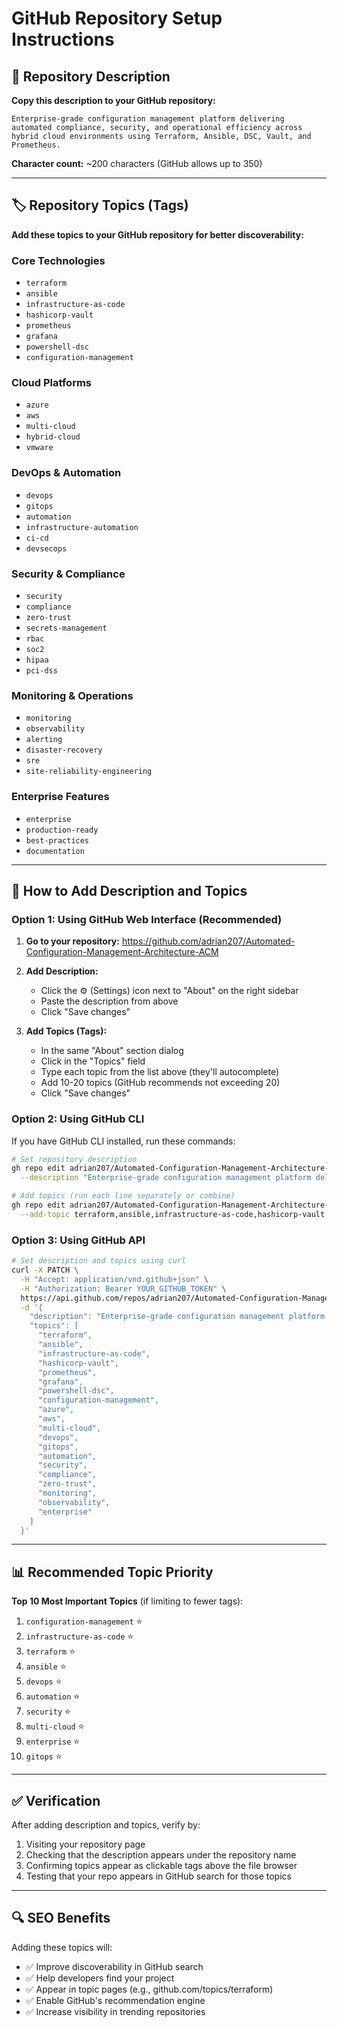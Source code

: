 # GitHub Repository Setup Instructions

## 📝 Repository Description

**Copy this description to your GitHub repository:**

```
Enterprise-grade configuration management platform delivering automated compliance, security, and operational efficiency across hybrid cloud environments using Terraform, Ansible, DSC, Vault, and Prometheus.
```

**Character count:** ~200 characters (GitHub allows up to 350)

---

## 🏷️ Repository Topics (Tags)

**Add these topics to your GitHub repository for better discoverability:**

### Core Technologies
- `terraform`
- `ansible`
- `infrastructure-as-code`
- `hashicorp-vault`
- `prometheus`
- `grafana`
- `powershell-dsc`
- `configuration-management`

### Cloud Platforms
- `azure`
- `aws`
- `multi-cloud`
- `hybrid-cloud`
- `vmware`

### DevOps & Automation
- `devops`
- `gitops`
- `automation`
- `infrastructure-automation`
- `ci-cd`
- `devsecops`

### Security & Compliance
- `security`
- `compliance`
- `zero-trust`
- `secrets-management`
- `rbac`
- `soc2`
- `hipaa`
- `pci-dss`

### Monitoring & Operations
- `monitoring`
- `observability`
- `alerting`
- `disaster-recovery`
- `sre`
- `site-reliability-engineering`

### Enterprise Features
- `enterprise`
- `production-ready`
- `best-practices`
- `documentation`

---

## 🚀 How to Add Description and Topics

### Option 1: Using GitHub Web Interface (Recommended)

1. **Go to your repository:** https://github.com/adrian207/Automated-Configuration-Management-Architecture-ACM

2. **Add Description:**
   - Click the ⚙️ (Settings) icon next to "About" on the right sidebar
   - Paste the description from above
   - Click "Save changes"

3. **Add Topics (Tags):**
   - In the same "About" section dialog
   - Click in the "Topics" field
   - Type each topic from the list above (they'll autocomplete)
   - Add 10-20 topics (GitHub recommends not exceeding 20)
   - Click "Save changes"

### Option 2: Using GitHub CLI

If you have GitHub CLI installed, run these commands:

```bash
# Set repository description
gh repo edit adrian207/Automated-Configuration-Management-Architecture-ACM \
  --description "Enterprise-grade configuration management platform delivering automated compliance, security, and operational efficiency across hybrid cloud environments using Terraform, Ansible, DSC, Vault, and Prometheus."

# Add topics (run each line separately or combine)
gh repo edit adrian207/Automated-Configuration-Management-Architecture-ACM \
  --add-topic terraform,ansible,infrastructure-as-code,hashicorp-vault,prometheus,grafana,powershell-dsc,configuration-management,azure,aws,multi-cloud,devops,gitops,automation,security,compliance,zero-trust,monitoring,observability,enterprise
```

### Option 3: Using GitHub API

```bash
# Set description and topics using curl
curl -X PATCH \
  -H "Accept: application/vnd.github+json" \
  -H "Authorization: Bearer YOUR_GITHUB_TOKEN" \
  https://api.github.com/repos/adrian207/Automated-Configuration-Management-Architecture-ACM \
  -d '{
    "description": "Enterprise-grade configuration management platform delivering automated compliance, security, and operational efficiency across hybrid cloud environments using Terraform, Ansible, DSC, Vault, and Prometheus.",
    "topics": [
      "terraform",
      "ansible",
      "infrastructure-as-code",
      "hashicorp-vault",
      "prometheus",
      "grafana",
      "powershell-dsc",
      "configuration-management",
      "azure",
      "aws",
      "multi-cloud",
      "devops",
      "gitops",
      "automation",
      "security",
      "compliance",
      "zero-trust",
      "monitoring",
      "observability",
      "enterprise"
    ]
  }'
```

---

## 📊 Recommended Topic Priority

**Top 10 Most Important Topics** (if limiting to fewer tags):

1. `configuration-management` ⭐
2. `infrastructure-as-code` ⭐
3. `terraform` ⭐
4. `ansible` ⭐
5. `devops` ⭐
6. `automation` ⭐
7. `security` ⭐
8. `multi-cloud` ⭐
9. `enterprise` ⭐
10. `gitops` ⭐

---

## ✅ Verification

After adding description and topics, verify by:

1. Visiting your repository page
2. Checking that the description appears under the repository name
3. Confirming topics appear as clickable tags above the file browser
4. Testing that your repo appears in GitHub search for those topics

---

## 🔍 SEO Benefits

Adding these topics will:
- ✅ Improve discoverability in GitHub search
- ✅ Help developers find your project
- ✅ Appear in topic pages (e.g., github.com/topics/terraform)
- ✅ Enable GitHub's recommendation engine
- ✅ Increase visibility in trending repositories

